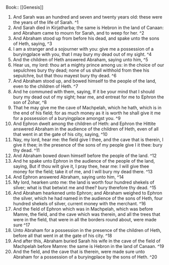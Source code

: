  Book:: [[Genesis]]
 1. And Sarah was an hundred and seven and twenty years old: these were the years of the life of Sarah. ^1
 2. And Sarah died in Kirjatharba; the same is Hebron in the land of Canaan: and Abraham came to mourn for Sarah, and to weep for her. ^2
 3. And Abraham stood up from before his dead, and spake unto the sons of Heth, saying, ^3
 4. I am a stranger and a sojourner with you: give me a possession of a buryingplace with you, that I may bury my dead out of my sight. ^4
 5. And the children of Heth answered Abraham, saying unto him, ^5
 6. Hear us, my lord: thou art a mighty prince among us: in the choice of our sepulchres bury thy dead; none of us shall withhold from thee his sepulchre, but that thou mayest bury thy dead. ^6
 7. And Abraham stood up, and bowed himself to the people of the land, even to the children of Heth. ^7
 8. And he communed with them, saying, If it be your mind that I should bury my dead out of my sight; hear me, and entreat for me to Ephron the son of Zohar, ^8
 9. That he may give me the cave of Machpelah, which he hath, which is in the end of his field; for as much money as it is worth he shall give it me for a possession of a buryingplace amongst you. ^9
 10. And Ephron dwelt among the children of Heth: and Ephron the Hittite answered Abraham in the audience of the children of Heth, even of all that went in at the gate of his city, saying, ^10
 11. Nay, my lord, hear me: the field give I thee, and the cave that is therein, I give it thee; in the presence of the sons of my people give I it thee: bury thy dead. ^11
 12. And Abraham bowed down himself before the people of the land. ^12
 13. And he spake unto Ephron in the audience of the people of the land, saying, But if thou wilt give it, I pray thee, hear me: I will give thee money for the field; take it of me, and I will bury my dead there. ^13
 14. And Ephron answered Abraham, saying unto him, ^14
 15. My lord, hearken unto me: the land is worth four hundred shekels of silver; what is that betwixt me and thee? bury therefore thy dead. ^15
 16. And Abraham hearkened unto Ephron; and Abraham weighed to Ephron the silver, which he had named in the audience of the sons of Heth, four hundred shekels of silver, current money with the merchant. ^16
 17. And the field of Ephron which was in Machpelah, which was before Mamre, the field, and the cave which was therein, and all the trees that were in the field, that were in all the borders round about, were made sure ^17
 18. Unto Abraham for a possession in the presence of the children of Heth, before all that went in at the gate of his city. ^18
 19. And after this, Abraham buried Sarah his wife in the cave of the field of Machpelah before Mamre: the same is Hebron in the land of Canaan. ^19
 20. And the field, and the cave that is therein, were made sure unto Abraham for a possession of a buryingplace by the sons of Heth. ^20
